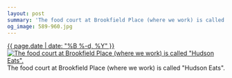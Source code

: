 ```yaml
---
layout: post
summary: 'The food court at Brookfield Place (where we work) is called &quot;Hudson Eats&quot;.'
og_image: 589-960.jpg
---
```


<p>
 <time>
  <a href="/589">
   {{ page.date | date: "%B %-d, %Y" }}
  </a>
 </time>
 <a href="/589">
  <img alt='The food court at Brookfield Place (where we work) is called "Hudson Eats".' sizes="(min-width: 700px) 50vw, calc(100vw - 2rem)" src="{{ site.assets_url }}/589-480.jpg" srcset="{{ site.assets_url }}/589-240.jpg 240w, {{ site.assets_url }}/589-480.jpg 480w, {{ site.assets_url }}/589-720.jpg 720w, {{ site.assets_url }}/589-960.jpg 960w"/>
 </a>
 <span>
  The food court at Brookfield Place (where we work) is called "Hudson Eats".
 </span>
</p>
